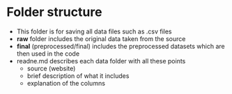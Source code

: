 # Folder structure
- This folder is for saving all data files such as .csv files
- **raw** folder includes the original data taken from the source
- **final** (preprocessed/final) includes the preprocessed datasets which are then used in the code
- readne.md describes each data folder with all these points
  - source (website)
  - brief description of what it includes
  - explanation of the columns
